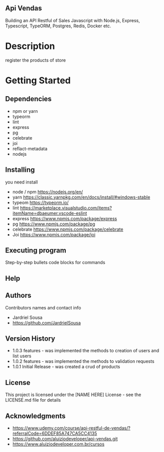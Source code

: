 ## Api Vendas
Building an API Restful of Sales Javascript with Node.js, Express, Typescript, TypeORM, Postgres, Redis, Docker etc.

# Description
register the products of store

# Getting Started
## Dependencies
- npm or yarn
- typeorm 
- lint
- express
- pg
- celebrate
- joi
- reflact-metadata
- nodejs

## Installing
you need install 
- node / npm 
https://nodejs.org/en/
- yarn
https://classic.yarnpkg.com/en/docs/install/#windows-stable
- typeom 
 https://typeorm.io/
 - lint 
 https://marketplace.visualstudio.com/items?itemName=dbaeumer.vscode-eslint
 - express
 https://www.npmjs.com/package/express
 - pg
 https://www.npmjs.com/package/pg
 - celebrate
 https://www.npmjs.com/package/celebrate
- Joi
https://www.npmjs.com/package/joi

 
## Executing program
Step-by-step bullets
code blocks for commands

## Help

## Authors
Contributors names and contact info
- Jardriel Sousa
- https://github.com/JardrielSousa

## Version History
- 1.0.3
features - was implemented the methods to creation of users and list users
- 1.0.2
features - was implemented the methods to validation requests
- 1.0.1
Initial Release - was created a crud of products
## License
This project is licensed under the [NAME HERE] License - see the LICENSE.md file for details

## Acknowledgments

- https://www.udemy.com/course/api-restful-de-vendas/?referralCode=6DDEF85A747CA5CC4135
- https://github.com/aluiziodeveloper/api-vendas.git
- https://www.aluiziodeveloper.com.br/cursos

